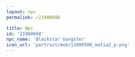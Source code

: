 ```yaml
---
layout: npc
permalink: /21900098

title: Npc
id: '21900098'
npc_name: 'Blackstar Gangster'
icon_url: 'portrait/mob/11000506_mafia2_p.png'
---
```


